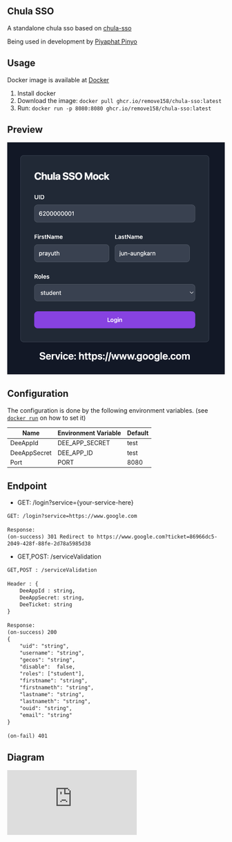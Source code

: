## Chula SSO
A standalone chula sso based on [chula-sso](https://account.it.chula.ac.th/wiki/doku.php?id=how_does_it_work)

Being used in development by [Piyaphat Pinyo](https://www.github.com/remove158)

## Usage

Docker image is available at [Docker](https://hub.docker.com/r/pay2630/chulassomock)

1. Install docker
2. Download the image: `docker pull ghcr.io/remove158/chula-sso:latest`
3. Run: `docker run -p 8080:8080 ghcr.io/remove158/chula-sso:latest`

## Preview
![img](./preview-1.png)

## Configuration

The configuration is done by the following environment variables. (see [`docker run`](https://docs.docker.com/engine/reference/commandline/run/#set-environment-variables--e---env---env-file) on how to set it)

| Name  | Environment Variable | Default |
|-------|----------------------|---------|
| DeeAppId | DEE_APP_SECRET             | test   |
| DeeAppSecret | DEE_APP_ID     | test |
|Port   | PORT                 | 8080    |

## Endpoint
- GET: /login?service={your-service-here}
```
GET: /login?service=https://www.google.com

Response: 
(on-success) 301 Redirect to https://www.google.com?ticket=86966dc5-2049-428f-88fe-2d78a5985d38
```
- GET,POST: /serviceValidation

```
GET,POST : /serviceValidation

Header : {
	DeeAppId : string, 
	DeeAppSecret: string, 
	DeeTicket: string
}

Response: 
(on-success) 200
{ 
	"uid": "string",
	"username": "string",
	"gecos": "string",
	"disable":  false,
	"roles": ["student"],
	"firstname": "string",
	"firstnameth": "string",
	"lastname": "string",
	"lastnameth": "string",
	"ouid": "string",
	"email": "string"
}

(on-fail) 401

```
## Diagram 
![chula-sso](https://account.it.chula.ac.th/wiki/lib/plugins/plantuml/img.php?width=0&height=0&title=PlantUML%20Graph&align=&version=2011-07-16&md5=f8f62ed0420593df3f158216f286b820)
